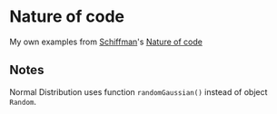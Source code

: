 # Nature of code
My own examples from [Schiffman](https://github.com/shiffman)'s [Nature of code](http://natureofcode.com/)

## Notes
Normal Distribution uses function `randomGaussian()` instead of object `Random`.
